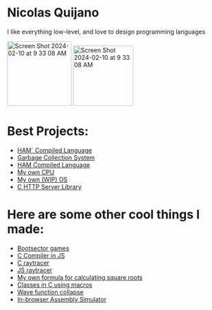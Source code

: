 # Nicolas Quijano
I like everything low-level, and love to design programming languages

<img width="150" alt="Screen Shot 2024-02-10 at 9 33 08 AM" src="https://github.com/FISHARMNIC/FISHARMNIC/assets/73864341/80f4df7d-baa0-42a1-93d3-64739a594dd2">

<img width="140" alt="Screen Shot 2024-02-10 at 9 33 08 AM" src="https://github.com/FISHARMNIC/FISHARMNIC/assets/73864341/d1a17f1d-0ee7-496b-9a95-8ba93e434bfe">


# Best Projects:
* [HAM` Compiled Language](https://github.com/FISHARMNIC/HAMprimeC2)
* [Garbage Collection System](https://github.com/FISHARMNIC/RollCall)
* [HAM Compiled Language](https://github.com/FISHARMNIC/ham-lang)
* [My own CPU](https://github.com/FISHARMNIC/CPU)
* [My own (WIP) OS](https://github.com/FISHARMNIC/osWIP)
* [C HTTP Server Library](https://github.com/FISHARMNIC/Chttp)

# Here are some other cool things I made:
* [Bootsector games](https://github.com/FISHARMNIC/bootSectGames/tree/main)
* [C Compiler in JS](https://github.com/FISHARMNIC/C-compiler)
* [C raytracer](https://github.com/FISHARMNIC/C-raytracer)
* [JS raytracer](https://github.com/FISHARMNIC/jsRaytracer)
* [My own formula for calculating square roots](https://github.com/FISHARMNIC/sqrtOpt)
* [Classes in C using macros](https://github.com/FISHARMNIC/C-classes)
* [Wave function collapse](https://github.com/FISHARMNIC/wfc)
* [In-browser Assembly Simulator](https://github.com/FISHARMNIC/online-assembly-simulator)
